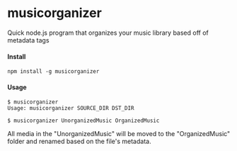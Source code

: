 musicorganizer
==============

Quick node.js program that organizes your music library based off of metadata tags

#### Install
```
npm install -g musicorganizer
```

#### Usage
```
$ musicorganizer
Usage: musicorganizer SOURCE_DIR DST_DIR
```

```
$ musicorganizer UnorganizedMusic OrganizedMusic
```

All media in the "UnorganizedMusic" will be moved to the "OrganizedMusic" folder and renamed based on the file's metadata.
